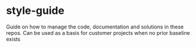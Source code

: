 # style-guide
Guide on how to manage the code, documentation and solutions in these repos. Can be used as a basis for customer projects when no prior baseline exists
